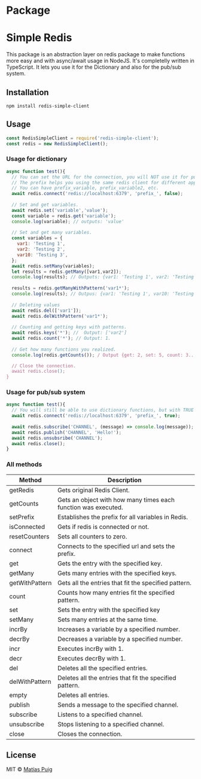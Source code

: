 # Package
# Simple Redis
This package is an abstraction layer on redis package to make functions more easy and with async/await usage in NodeJS. It's completelly written in TypeScript.
It lets you use it for the Dictionary and also for the pub/sub system.

## Installation
```
npm install redis-simple-client
```

## Usage
```javascript
const RedisSimpleClient = require('redis-simple-client');
const redis = new RedisSimpleClient();
```

### Usage for dictionary
```javascript
async function test(){
  // You can set the URL for the connection, you will NOT use it for pub/sub.
  // The prefix helps you using the same redis client for different apps in the same database.
  // You can have prefix_variable, prefix_variable2, etc. 
  await redis.connect('redis://localhost:6379', 'prefix_', false);
  
  // Set and get variables.
  await redis.set('variable','value');
  const variable = redis.get('variable');
  console.log(variable); // outputs: 'value'
  
  // Set and get many variables.
  const variables = {
    var1: 'Testing 1',
    var2: 'Testing 2',
    var10: 'Testing 3',
  };
  await redis.setMany(variables);
  let results = redis.getMany([var1,var2]);
  console.log(results); // Outputs: {var1: 'Testing 1', var2: 'Testing 2'}
  
  results = redis.getManyWithPattern('var1*');
  console.log(results); // Outpus: {var1: 'Testing 1', var10: 'Testing 3'}
  
  // Deleting values
  await redis.del(['var1']);
  await redis.delWithPattern('var1*');
  
  // Counting and getting keys with patterns.
  await redis.keys('*'); //  Output: ['var2']
  await redis.count('*'); // Output: 1.
  
  // Get how many functions you realized.
  console.log(redis.getCounts()); / Output {get: 2, set: 5, count: 3...}.

  // Close the connection.
  await redis.close();
}
```

### Usage for pub/sub system
```javascript
async function test(){
  // You will still be able to use dictionary functions, but with TRUE you will also be able to use pub/sub.
  await redis.connect('redis://localhost:6379', 'prefix_', true);
  
  await redis.subscribe('CHANNEL', (message) => console.log(message));
  await redis.publish('CHANNEL', 'Hello!');
  await redis.unsubsribe('CHANNEL');
  await redis.close();
}
```

### All methods
Method | Description
------------ | -------------
getRedis | Gets original Redis Client.
getCounts | Gets an object with how many times each function was executed.
setPrefix | Establishes the prefix for all variables in Redis.
isConnected | Gets if redis is connected or not.
resetCounters | Sets all counters to zero.
connect | Connects to the specified url and sets the prefix.
get | Gets the entry with the specified key.
getMany | Gets many entries with the specified keys.
getWithPattern | Gets all the entries that fit the specified pattern.
count | Counts how many entries fit the specified pattern.
set | Sets the entry with the specified key
setMany | Sets many entries at the same time.
incrBy | Increases a variable by a specified number.
decrBy | Decreases a variable by a specified number.
incr | Executes incrBy with 1.
decr | Executes decrBy with 1.
del | Deletes all the specified entries.
delWithPattern | Deletes all the entries that fit the specified pattern.
empty | Deletes all entries.
publish | Sends a message to the specified channel.
subscribe | Listens to a specified channel.
unsubscribe | Stops listening to a specified channel.
close | Closes the connection.

## License

MIT © [Matías Puig](https://www.github.com/matipuig)
